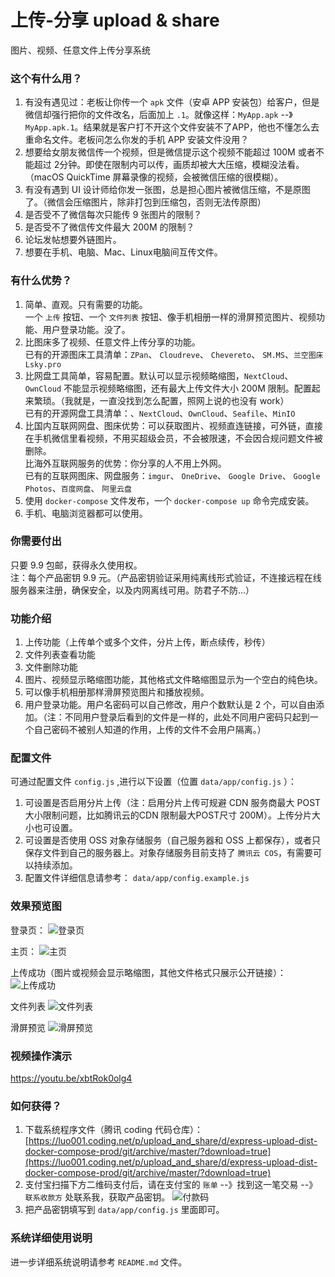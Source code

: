 # 上传-分享 upload & share
 图片、视频、任意文件上传分享系统
 
### 这个有什么用？
1. 有没有遇见过：老板让你传一个 `apk` 文件（安卓 APP 安装包）给客户，但是微信却强行把你的文件改名，后面加上 `.1`。就像这样：`MyApp.apk` --》`MyApp.apk.1`。结果就是客户打不开这个文件安装不了APP，他也不懂怎么去重命名文件。老板问怎么你发的手机 APP 安装文件没用？
2. 想要给女朋友微信传一个视频，但是微信提示这个视频不能超过 100M 或者不能超过 2分钟。即使在限制内可以传，画质却被大大压缩，模糊没法看。（macOS QuickTime 屏幕录像的视频，会被微信压缩的很模糊）。
3. 有没有遇到 UI 设计师给你发一张图，总是担心图片被微信压缩，不是原图了。（微信会压缩图片，除非打包到压缩包，否则无法传原图）
4. 是否受不了微信每次只能传 9 张图片的限制？
5. 是否受不了微信传文件最大 200M 的限制？
6. 论坛发帖想要外链图片。
7. 想要在手机、电脑、Mac、Linux电脑间互传文件。
 
### 有什么优势？
1. 简单、直观。只有需要的功能。  
    一个 `上传` 按钮、一个 `文件列表` 按钮、像手机相册一样的滑屏预览图片、视频功能、用户登录功能。没了。
2. 比图床多了视频、任意文件上传分享的功能。  
    已有的开源图床工具清单：`ZPan`、  `Cloudreve`、 `Chevereto`、 `SM.MS`、`兰空图床 Lsky.pro`
3. 比网盘工具简单，容易配置。默认可以显示视频略缩图，`NextCloud`、`OwnCloud` 不能显示视频略缩图，还有最大上传文件大小 200M 限制。配置起来繁琐。（我就是，一直没找到怎么配置，照网上说的也没有 work）  
    已有的开源网盘工具清单：、`NextCloud`、`OwnCloud`、`Seafile`、`MinIO`
4. 比国内互联网网盘、图床优势：可以获取图片、视频直连链接，可外链，直接在手机微信里看视频，不用买超级会员，不会被限速，不会因合规问题文件被删除。  
    比海外互联网服务的优势：你分享的人不用上外网。  
    已有的互联网图床、网盘服务：`imgur`、 `OneDrive`、 `Google Drive`、 `Google Photos`、`百度网盘`、 `阿里云盘`
5. 使用 `docker-compose` 文件发布，一个 `docker-compose up` 命令完成安装。
6. 手机、电脑浏览器都可以使用。

### 你需要付出
只要 9.9 包邮，获得永久使用权。  
注：每个产品密钥 9.9 元。（产品密钥验证采用纯离线形式验证，不连接远程在线服务器来注册，确保安全，以及内网离线可用。防君子不防...）
 
### 功能介绍
1. 上传功能（上传单个或多个文件，分片上传，断点续传，秒传）
2. 文件列表查看功能
3. 文件删除功能
4. 图片、视频显示略缩图功能，其他格式文件略缩图显示为一个空白的纯色块。
5. 可以像手机相册那样滑屏预览图片和播放视频。
6. 用户登录功能。用户名密码可以自己修改，用户个数默认是 2 个，可以自由添加。（注：不同用户登录后看到的文件是一样的，此处不同用户密码只起到一个自己密码不被别人知道的作用，上传的文件不会用户隔离。）

### 配置文件
可通过配置文件 `config.js` ,进行以下设置（位置 `data/app/config.js`  ）：  
1. 可设置是否启用分片上传（注：启用分片上传可规避 CDN 服务商最大 POST 大小限制问题，比如腾讯云的CDN 限制最大POST尺寸 200M）。上传分片大小也可设置。
2. 可设置是否使用 OSS 对象存储服务（自己服务器和 OSS 上都保存），或者只保存文件到自己的服务器上。对象存储服务目前支持了 `腾讯云 COS`，有需要可以持续添加。
3. 配置文件详细信息请参考： `data/app/config.example.js` 

### 效果预览图
登录页：
![登录页](https://cdn.jsdelivr.net/gh/luobin100/gofly@main/%E7%99%BB%E5%BD%95%E9%A1%B5.png)
  
主页：
![主页](https://cdn.jsdelivr.net/gh/luobin100/gofly@main/%E4%B8%BB%E9%A1%B5.png)
  
上传成功（图片或视频会显示略缩图，其他文件格式只展示公开链接）：
![上传成功](https://cdn.jsdelivr.net/gh/luobin100/gofly@main/%E4%B8%8A%E4%BC%A0%E6%88%90%E5%8A%9F.png)
  
文件列表
![文件列表](https://cdn.jsdelivr.net/gh/luobin100/gofly@main/%E6%96%87%E4%BB%B6%E5%88%97%E8%A1%A8.png)
  
滑屏预览
![滑屏预览](https://cdn.jsdelivr.net/gh/luobin100/gofly@main/%E6%BB%91%E5%B1%8F%E9%A2%84%E8%A7%88720ptake2%20(3).gif)
  
### 视频操作演示
https://youtu.be/xbtRok0olg4

### 如何获得？
1. 下载系统程序文件（腾讯 coding 代码仓库）：[https://luo001.coding.net/p/upload_and_share/d/express-upload-dist-docker-compose-prod/git/archive/master/?download=true](https://luo001.coding.net/p/upload_and_share/d/express-upload-dist-docker-compose-prod/git/archive/master/?download=true)
2. 支付宝扫描下方二维码支付后，请在支付宝的 `账单` --》找到这一笔交易 --》 `联系收款方` 处联系我，获取产品密钥。
![付款码](https://cdn.jsdelivr.net/gh/luobin100/gofly@main/qrcode-alipay.png)
3. 把产品密钥填写到 `data/app/config.js` 里面即可。

### 系统详细使用说明
进一步详细系统说明请参考 `README.md` 文件。